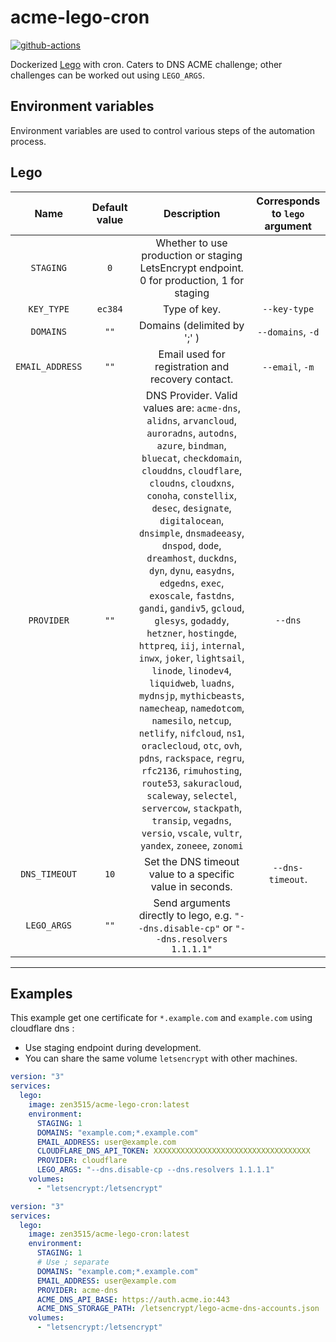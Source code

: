 # acme-lego-cron

[![github-actions](https://github.com/zen3515/acme-lego-cron/workflows/build/badge.svg)](https://github.com/zen3515/acme-lego-cron/actions)

Dockerized [Lego](https://go-acme.github.io/lego/) with cron. Caters to DNS ACME challenge; other challenges can be worked out using `LEGO_ARGS`.

## Environment variables

Environment variables are used to control various steps of the automation process.

## Lego

| Name | Default value | Description | Corresponds to `lego` argument |
|:-------:|:---------------:|:---------:|:---------:|
| `STAGING` | `0` |  Whether to use production or staging LetsEncrypt endpoint. 0 for production, 1 for staging
| `KEY_TYPE` | `ec384` | Type of key. | `--key-type`
| `DOMAINS` | `""` | Domains (delimited by ';' ) | `--domains`, `-d`
| `EMAIL_ADDRESS` | `""` | Email used for registration and recovery contact. | `--email`, `-m`
| `PROVIDER` | `""` | DNS Provider. Valid values are: `acme-dns`, `alidns`, `arvancloud`, `auroradns`, `autodns`, `azure`, `bindman`, `bluecat`, `checkdomain`, `clouddns`, `cloudflare`, `cloudns`, `cloudxns`, `conoha`, `constellix`, `desec`, `designate`, `digitalocean`, `dnsimple`, `dnsmadeeasy`, `dnspod`, `dode`, `dreamhost`, `duckdns`, `dyn`, `dynu`, `easydns`, `edgedns`, `exec`, `exoscale`, `fastdns`, `gandi`, `gandiv5`, `gcloud`, `glesys`, `godaddy`, `hetzner`, `hostingde`, `httpreq`, `iij`, `internal`, `inwx`, `joker`, `lightsail`, `linode`, `linodev4`, `liquidweb`, `luadns`, `mydnsjp`, `mythicbeasts`, `namecheap`, `namedotcom`, `namesilo`, `netcup`, `netlify`, `nifcloud`, `ns1`, `oraclecloud`, `otc`, `ovh`, `pdns`, `rackspace`, `regru`, `rfc2136`, `rimuhosting`, `route53`, `sakuracloud`, `scaleway`, `selectel`, `servercow`, `stackpath`, `transip`, `vegadns`, `versio`, `vscale`, `vultr`, `yandex`, `zoneee`, `zonomi`  | `--dns`
| `DNS_TIMEOUT` | `10` | Set the DNS timeout value to a specific value in seconds. | `--dns-timeout`.
| `LEGO_ARGS` | `""` | Send arguments directly to lego, e.g. `"--dns.disable-cp"` or `"--dns.resolvers 1.1.1.1"` |

--------------------

## Examples

This example get one certificate for `*.example.com` and `example.com` using cloudflare dns :

- Use staging endpoint during development.
- You can share the same volume `letsencrypt` with other machines.

```yaml
version: "3"
services:
  lego:
    image: zen3515/acme-lego-cron:latest
    environment:
      STAGING: 1
      DOMAINS: "example.com;*.example.com"
      EMAIL_ADDRESS: user@example.com
      CLOUDFLARE_DNS_API_TOKEN: XXXXXXXXXXXXXXXXXXXXXXXXXXXXXXXXXXX
      PROVIDER: cloudflare
      LEGO_ARGS: "--dns.disable-cp --dns.resolvers 1.1.1.1"
    volumes:
      - "letsencrypt:/letsencrypt"
```

```yaml
version: "3"
services:
  lego:
    image: zen3515/acme-lego-cron:latest
    environment:
      STAGING: 1
      # Use ; separate
      DOMAINS: "example.com;*.example.com"
      EMAIL_ADDRESS: user@example.com
      PROVIDER: acme-dns
      ACME_DNS_API_BASE: https://auth.acme.io:443
      ACME_DNS_STORAGE_PATH: /letsencrypt/lego-acme-dns-accounts.json
    volumes:
      - "letsencrypt:/letsencrypt"
```
